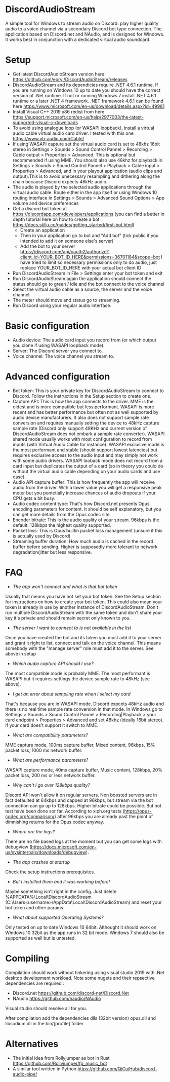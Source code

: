 # DiscordAudioStream
A simple tool for Windows to stream audio on Discord: play higher quality audio to a voice channel via a secondary Discord bot type connection. The application based on Discord.net and NAudio, and is designed for Windows. It works best in conjunction with a dedicated virtual audio soundcard.

# Setup
* Get latest DiscordAudioStream version here https://github.com/eoryl/DiscordAudioStream/releases
* DiscordAudioStream and its dependicies require .NET 4.6.1 runtime. If you are running on Windows 10 up to date you should have the correct version of .Net runtime. If not or running Windows 7 install .NET 4.6.1 runtime or a later .NET 4 framework. .NET framework 4.6.1 can be found here https://www.microsoft.com/en-us/download/details.aspx?id=49981
* Install Visual C++ 2019 x86 redist from here https://support.microsoft.com/en-us/help/2977003/the-latest-supported-visual-c-downloads
* To avoid using analogue loop (or WASAPI loopback), install a virtual audio cable virtual audio card driver. I tested with this one https://www.vb-audio.com/Cable/
* If using WASAPI capture set the virtual audio card is set to 48khz 16bit stereo in Settings > Sounds > Sound Control Pannel > Recording > Cable output > Properties > Advanced. This is optional but recommended if using MME. You should also use 48khz for playback in Settings > Sounds > Sound Control Pannel > Playback > Cable input > Properties > Advanced, and in your playout application (audio clips and output).This is to avoid unecessary resampling and dithering along the chain because Discord expects 48kHz audio.
* The audio is played by the selected audio applications through the virtual audio cable. Route either in the app itself or using Windows 10 routing interface in Settings > Sounds >  Advanced Sound Options > App volume and device preferences 
* Get a discord bot token at https://discordapp.com/developers/applications (you can find a better in depth tutorial here on how to create a bot https://docs.stillu.cc/guides/getting_started/first-bot.html)
  * Create an application
  * Then in your application go to bot and "Add bot" (tick public if you intended to add it on someone else's server)
  * Add the bot to your server https://discord.com/api/oauth2/authorize?client_id=YOUR_BOT_ID_HERE&permissions=36701184&scope=bot I have tried to limit so necessary permissions only to do audio, just replace YOUR_BOT_ID_HERE with your actual bot client ID
* Run DiscordAudioStream in File > Settings enter your bot token and exit
* Run DiscordAudioStream again the application should connect the status should go to green / idle and the bot connect to the voice channel
* Select the virtual audio cable as a source, the server and the voice channel.
* The meter should move and status go to streaming.
* Run Discord using your regular audio interface.

# Basic configuration
* Audio device: The audio card input you record from (or which output you clone if using WASAPI loopback mode). 
* Server: The Discord server you connect to.
* Voice channel: The voice channel you stream to.

# Advanced configuration
* Bot token: This is your private key for DiscordAudioStream to connect to Discord. Follow the instructions in the Setup section to create one.
* Capture API: This is how the app connects to the driver. MME is the oldest and is more compatible but less performant. WASAPI is more recent and has better performance but often not as well supported by audio device manufacturers. It also does not support sample rate conversion and requires manually setting the device to 48kHz capture sample rate (Discord only support 48KHz and current version of DiscordAudioStream does not embark a sample rate converter).  WASAPI shared mode usually works with most configuration to record from inputs (with Virtual Audio Cable for instance). WASAPI exclusive mode is the most performant and stable (should support lowest latencies) but requires exclusive access to the audio input and may simply not work with some audio drivers. WASAPI looback mode does not record from a card input but duplicates the output of a card (so in theory you could do without the virtual audio cable depending on your audio cards and use case).
* Audio API capture buffer: This is how frequently the app will receive audio from the driver. With a lower value you will get a responsive peak meter but you pontetially increase chances of audio dropouts if your CPU gets a bit busy. 
* Audio codec content type: That's how Discord.net presents Opus encoding parameters for content. It should be self explanatory, but you can get more details from the Opus codec site.   
* Encoder bitrate: This is the audio quality of your stream. 96kbps is the default. 128kbps the highest quality supported.
* Packet loss: This is Opus builtin packet loss management (unsure if this is actually used by Discord) 
* Streaming buffer duration: How much audio is cached in the record buffer before sending. Higher is supposedly more tolerant to network degradation/jitter but less responsive. 

# FAQ 

* *The app won't connect and what is that bot token*

Usually that means you have not set your bot token. See the Setup section for instructions on how to create your bot token. This could also mean your token is already in use by another instance of DiscordAudioStream. Don't run multiple DiscordAudioStream with the same token and don't share your key it's private and should remain secret only known to you.

* *The server I want to connect to is not available in the list*

Once you have created the bot and its token you must add it to your server and grant it right to list, connect and talk on the voice channel. This means somebody with the "manage server" role must add it to the server. See above in setup  

* *Which audio capture API should I use?*

The most compatible mode is probably MME. The most performant is WASAPI but it requires settings the device sample rate to 48kHz (see above).

* *I get an error about sampling rate when I select my card*

That's because you are in WASAPI mode. Discord expcets 48kHz audio and  there is no real time sample rate conversion in that mode. In Windows go to  Settings > Sounds > Sound Control Pannel > Recording|Playback > your card endpoint > Properties > Advanced and set  48khz (ideally 16bit stereo). If your card does't support it switch to MME.

* *What are compatibility parameters?*

MME capture mode, 100ms capture buffer, Mixed content, 96kbps, 15% packet loss, 1000 ms network buffer. 

* *What are performance parameters?*

WASAPI capture mode, 40ms capture buffer, Music content, 128kbps, 20% packet loss, 200 ms or less network buffer. 
  
* *Why can't I go over 128kbps quality?*

Discord API won't allow it on regular servers. Non boosted servers are in fact defaulted at 64kbps and capped at 96kbps, but stream via the bot connection can go up to 128kbps. Higher bitrate could be possible. But not test have been done sor far. According to xiph.org tests (https://opus-codec.org/comparison/) after 96kbps you are already past the point of dimnishing returns for the Opus codec anyway.

* *Where are the logs?*

There are no file based logs at the moment but you can get some logs with debugview (https://docs.microsoft.com/en-us/sysinternals/downloads/debugview).

* *The app crashes at startup*

Check the setup instructions prerequisites.

* *But I installed them and it was working before!*

Maybe something isn't right in the config. Just delete %APPDATA%\Local\DiscordAudioStream (C:\Users\<username>\AppData\Local\DiscordAudioStream) and reset your bot token and other params.

* *What about supported Operating Systems?*

Only tested on up to date Windows 10 64bit. Althought it should work on Windows 10 32bit as the app runs in 32 bit mode. Windows 7 should also be supported as well but is untested. 

# Compiling
Compilation should work without tinkering using visual studio 2019 with .Net desktop development workload. 
Note some nugets and their repsective dependencies are required :
* Discord.net https://github.com/discord-net/Discord.Net
* NAudio https://github.com/naudio/NAudio

Visual studio should resolve all for you.

After compilation add the dependencies dlls (32bit version) opus.dll and libsodium.dll in the bin/[profile] folder

# Alternatives 
* The initial idea from Rollyjumper as bot in Rust https://github.com/Rollyjumper/fp_music_bot
* A similar tool written in Python https://github.com/QiCuiHub/discord-audio-pipe/

